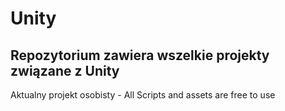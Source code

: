 # Unity

## Repozytorium zawiera wszelkie projekty związane z Unity
Aktualny projekt osobisty - 
All Scripts and assets are free to use
